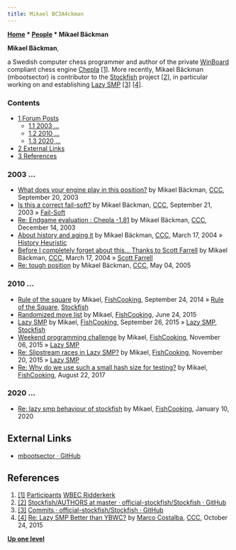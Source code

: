 ```yaml
---
title: Mikael BC3A4ckman
---
```

**[Home](Home "Home") \* [People](People "People") \* Mikael Bäckman**


**Mikael Bäckman**,  

a Swedish computer chess programmer and author of the private [WinBoard](WinBoard "WinBoard") compliant chess engine [Chepla](Chepla "Chepla") <a id="cite-note-1" href="#cite-ref-1">[1]</a>.
More recently, Mikael Bäckman (mbootsector) is contributor to the [Stockfish](Stockfish "Stockfish") project <a id="cite-note-2" href="#cite-ref-2">[2]</a>, 
in particular working on and establishing [Lazy SMP](Lazy_SMP "Lazy SMP") <a id="cite-note-3" href="#cite-ref-3">[3]</a> <a id="cite-note-4" href="#cite-ref-4">[4]</a>.



### Contents


* [1 Forum Posts](#forum-posts)
	+ [1.1 2003 ...](#2003-...)
	+ [1.2 2010 ...](#2010-...)
	+ [1.3 2020 ...](#2020-...)
* [2 External Links](#external-links)
* [3 References](#references)






### 2003 ...


* [What does your engine play in this position?](https://www.stmintz.com/ccc/index.php?id=316807) by Mikael Bäckman, [CCC](CCC "CCC"), September 20, 2003
* [Is this a correct fail-soft?](https://www.stmintz.com/ccc/index.php?id=316955) by Mikael Bäckman, [CCC](CCC "CCC"), September 21, 2003 » [Fail-Soft](Fail-Soft "Fail-Soft")
* [Re: Endgame evaluation : Chepla -1.81](https://www.stmintz.com/ccc/index.php?id=336036) by Mikael Bäckman, [CCC](CCC "CCC"), December 14, 2003
* [About history and aging it](https://www.stmintz.com/ccc/index.php?id=355221) by Mikael Bäckman, [CCC](CCC "CCC"), March 17, 2004 » [History Heuristic](History_Heuristic "History Heuristic")
* [Before I completely forget about this... Thanks to Scott Farrell](https://www.stmintz.com/ccc/index.php?id=355224) by Mikael Bäckman, [CCC](CCC "CCC"), March 17, 2004 » [Scott Farrell](Scott_Farrell "Scott Farrell")
* [Re: tough position](https://www.stmintz.com/ccc/index.php?id=424222) by Mikael Bäckman, [CCC](CCC "CCC"), May 04, 2005


### 2010 ...


* [Rule of the square](https://groups.google.com/d/msg/fishcooking/T7OFWxD4LK8/pzurkRQNLjwJ) by Mikael, [FishCooking](Computer_Chess_Forums "Computer Chess Forums"), September 24, 2014 » [Rule of the Square](Rule_of_the_Square "Rule of the Square"), [Stockfish](Stockfish "Stockfish")
* [Randomized move list](https://groups.google.com/d/msg/fishcooking/coSrqszWvxM/GOmMXILFOfUJ) by Mikael, [FishCooking](Computer_Chess_Forums "Computer Chess Forums"), June 24, 2015
* [Lazy SMP](https://groups.google.com/d/msg/fishcooking/GVdyWSWEpQY/bZbeaJAbBgAJ) by Mikael, [FishCooking](Computer_Chess_Forums "Computer Chess Forums"), September 26, 2015 » [Lazy SMP](Lazy_SMP "Lazy SMP"), [Stockfish](Stockfish "Stockfish")
* [Weekend programming challenge](https://groups.google.com/d/msg/fishcooking/oXpXP7S1oF4/29hHU-m-AgAJ) by Mikael, [FishCooking](Computer_Chess_Forums "Computer Chess Forums"), November 06, 2015 » [Lazy SMP](Lazy_SMP "Lazy SMP")
* [Re: Slipstream races in Lazy SMP?](https://groups.google.com/d/msg/fishcooking/hq0zcWr5mSs/rPFbjDhaAAAJ) by Mikael, [FishCooking](Computer_Chess_Forums "Computer Chess Forums"), November 20, 2015 » [Lazy SMP](Lazy_SMP "Lazy SMP")
* [Re: Why do we use such a small hash size for testing?](https://groups.google.com/d/msg/fishcooking/Rcty3jzHL5g/qojlnQCOBgAJ) by Mikael, [FishCooking](Computer_Chess_Forums "Computer Chess Forums"), August 22, 2017


### 2020 ...


* [Re: lazy smp behaviour of stockfish](https://groups.google.com/d/msg/fishcooking/9X3lDH83tlk/JBqJ0gg0CwAJ) by Mikael, [FishCooking](Computer_Chess_Forums "Computer Chess Forums"), January 10, 2020


## External Links


* [mbootsector · GitHub](https://github.com/mbootsector)


## References


1. <a id="cite-ref-1" href="#cite-note-1">[1]</a> [Participants](http://wbec-ridderkerk.nl/html/part.htm) [WBEC Ridderkerk](WBEC "WBEC")
2. <a id="cite-ref-2" href="#cite-note-2">[2]</a> [Stockfish/AUTHORS at master · official-stockfish/Stockfish · GitHub](https://github.com/official-stockfish/Stockfish/blob/master/AUTHORS)
3. <a id="cite-ref-3" href="#cite-note-3">[3]</a> [Commits · official-stockfish/Stockfish · GitHub](https://github.com/official-stockfish/Stockfish/commits?author=mbootsector)
4. <a id="cite-ref-4" href="#cite-note-4">[4]</a> [Re: Lazy SMP Better than YBWC?](http://www.talkchess.com/forum3/viewtopic.php?f=7&t=58031&start=24) by [Marco Costalba](Marco_Costalba "Marco Costalba"), [CCC](CCC "CCC"), October 24, 2015

**[Up one level](People "People")**







 
